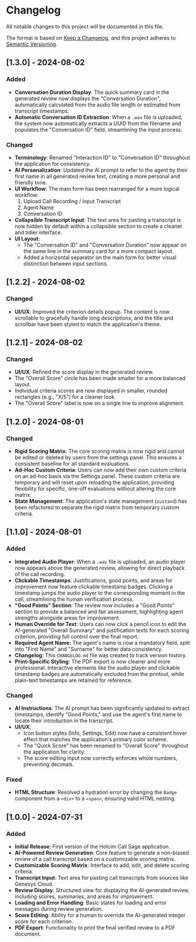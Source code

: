 # Changelog

All notable changes to this project will be documented in this file.

The format is based on [Keep a Changelog](https://keepachangelog.com/en/1.0.0/),
and this project adheres to [Semantic Versioning](https://semver.org/spec/v2.0.0.html).

## [1.3.0] - 2024-08-02

### Added
- **Conversation Duration Display**: The quick summary card in the generated review now displays the "Conversation Duration", automatically calculated from the audio file length or estimated from transcript timestamps.
- **Automatic Conversation ID Extraction**: When a `.wav` file is uploaded, the system now automatically extracts a UUID from the filename and populates the "Conversation ID" field, streamlining the input process.

### Changed
- **Terminology**: Renamed "Interaction ID" to "Conversation ID" throughout the application for consistency.
- **AI Personalization**: Updated the AI prompt to refer to the agent by their first name in all generated review text, creating a more personal and friendly tone.
- **UI Workflow**: The main form has been rearranged for a more logical workflow:
    1. Upload Call Recording / Input Transcript
    2. Agent Name
    3. Conversation ID
- **Collapsible Transcript Input**: The text area for pasting a transcript is now hidden by default within a collapsible section to create a cleaner and tidier interface.
- **UI Layout**:
    - The "Conversation ID" and "Conversation Duration" now appear on the same line in the summary card for a more compact layout.
    - Added a horizontal separator on the main form for better visual distinction between input sections.

## [1.2.2] - 2024-08-02

### Changed
- **UI/UX**: Improved the criterion details popup. The content is now scrollable to gracefully handle long descriptions, and the title and scrollbar have been styled to match the application's theme.

## [1.2.1] - 2024-08-02

### Changed
- **UI/UX**: Refined the score display in the generated review.
- The "Overall Score" circle has been made smaller for a more balanced layout.
- Individual criteria scores are now displayed in smaller, rounded rectangles (e.g., "X/5") for a cleaner look.
- The "Overall Score" label is now on a single line to improve alignment.

## [1.2.0] - 2024-08-01

### Changed
- **Rigid Scoring Matrix**: The core scoring matrix is now rigid and cannot be edited or deleted by users from the settings panel. This ensures a consistent baseline for all standard evaluations.
- **Ad-Hoc Custom Criteria**: Users can now add their own custom criteria on an ad-hoc basis via the Settings panel. These custom criteria are temporary and will reset upon reloading the application, providing flexibility for specific, one-off evaluations without altering the core matrix.
- **State Management**: The application's state management (`zustand`) has been refactored to separate the rigid matrix from temporary custom criteria.

## [1.1.0] - 2024-08-01

### Added
- **Integrated Audio Player**: When a `.wav` file is uploaded, an audio player now appears above the generated review, allowing for direct playback of the call recording.
- **Clickable Timestamps**: Justifications, good points, and areas for improvement now feature clickable timestamp badges. Clicking a timestamp jumps the audio player to the corresponding moment in the call, streamlining the human verification process.
- **"Good Points" Section**: The review now includes a "Good Points" section to provide a balanced and fair assessment, highlighting agent strengths alongside areas for improvement.
- **Human Override for Text**: Users can now click a pencil icon to edit the AI-generated "Overall Summary" and justification texts for each scoring criterion, providing full control over the final report.
- **Required Agent Name**: The agent's name is now a mandatory field, split into "First Name" and "Surname" for better data consistency.
- **Changelog**: This `CHANGELOG.md` file was created to track version history.
- **Print-Specific Styling**: The PDF export is now cleaner and more professional. Interactive elements like the audio player and clickable timestamp badges are automatically excluded from the printout, while plain-text timestamps are retained for reference.

### Changed
- **AI Instructions**: The AI prompt has been significantly updated to extract timestamps, identify "Good Points," and use the agent's first name to locate their introduction in the transcript.
- **UI/UX**:
    - Icon button styles (Info, Settings, Edit) now have a consistent hover effect that matches the application's primary color scheme.
    - The "Quick Score" has been renamed to "Overall Score" throughout the application for clarity.
    - The score editing input now correctly enforces whole numbers, preventing decimals.

### Fixed
- **HTML Structure**: Resolved a hydration error by changing the `Badge` component from a `<div>` to a `<span>`, ensuring valid HTML nesting.


## [1.0.0] - 2024-07-31

### Added
- **Initial Release**: First version of the Holcim Call Sage application.
- **AI-Powered Review Generation**: Core feature to generate a non-biased review of a call transcript based on a customizable scoring matrix.
- **Customizable Scoring Matrix**: Interface to add, edit, and delete scoring criteria.
- **Transcript Input**: Text area for pasting call transcripts from sources like Genesys Cloud.
- **Review Display**: Structured view for displaying the AI-generated review, including scores, summaries, and areas for improvement.
- **Loading and Error Handling**: Basic states for loading and error messages during review generation.
- **Score Editing**: Ability for a human to override the AI-generated integer score for each criterion.
- **PDF Export**: Functionality to print the final verified review to a PDF document.
